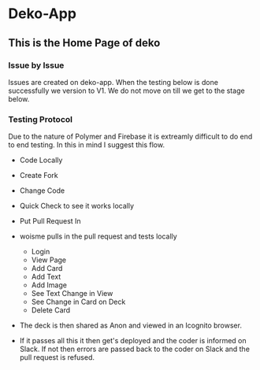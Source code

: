 # Deko-App
## This is the Home Page of deko

### Issue by Issue
Issues are created on deko-app. When the testing below is done successfully we version to V1. We do not move on till we get to the stage below.

### Testing Protocol

Due to the nature of Polymer and Firebase it is extreamly difficult to do end to end testing. In this in mind I suggest this flow.

* Code Locally
* Create Fork
* Change Code
* Quick Check to see it works locally
* Put Pull Request In
* woisme pulls in the pull request and tests locally
  - Login
  - View Page
  - Add Card
  - Add Text
  - Add Image
  - See Text Change in View
  - See Change in Card on Deck
  - Delete Card

* The deck is then shared as Anon and viewed in an Icognito browser.

* If it passes all this it then get's deployed and the coder is informed on Slack. If not then errors are passed back to the coder on Slack and the pull request is refused.

